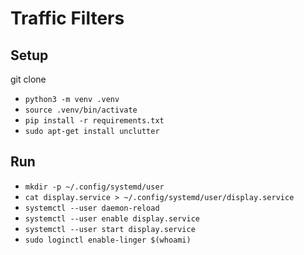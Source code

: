 # Traffic Filters


## Setup

git clone

- `python3 -m venv .venv`
- `source .venv/bin/activate`
- `pip install -r requirements.txt`
- `sudo apt-get install unclutter`


## Run

- `mkdir -p ~/.config/systemd/user`
- `cat display.service > ~/.config/systemd/user/display.service`
- `systemctl --user daemon-reload`
- `systemctl --user enable display.service`
- `systemctl --user start display.service`
- `sudo loginctl enable-linger $(whoami)`
